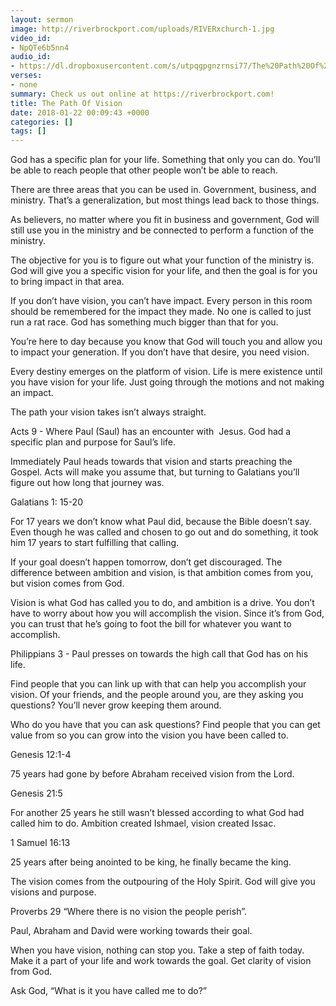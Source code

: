 ```yaml
---
layout: sermon
image: http://riverbrockport.com/uploads/RIVERxchurch-1.jpg
video_id:
- NpQTe6b5nn4
audio_id:
- https://dl.dropboxusercontent.com/s/utpqgpgnzrnsi77/The%20Path%20Of%20Vision.mp3?dl=0
verses:
- none
summary: Check us out online at https://riverbrockport.com!
title: The Path Of Vision
date: 2018-01-22 00:09:43 +0000
categories: []
tags: []
---
```

God has a specific plan for your life. Something that only you can do. You’ll be able to reach people that other people won’t be able to reach.

There are three areas that you can be used in. Government, business, and ministry. That’s a generalization, but most things lead back to those things.

As believers, no matter where you fit in business and government, God will still use you in the ministry and be connected to perform a function of the ministry.

The objective for you is to figure out what your function of the ministry is. God will give you a specific vision for your life, and then the goal is for you to bring impact in that area.

If you don’t have vision, you can’t have impact. Every person in this room should be remembered for the impact they made. No one is called to just run a rat race. God has something much bigger than that for you.

You’re here to day because you know that God will touch you and allow you to impact your generation. If you don’t have that desire, you need vision.

Every destiny emerges on the platform of vision. Life is mere existence until you have vision for your life. Just going through the motions and not making an impact.

The path your vision takes isn’t always straight.

Acts 9 - Where Paul (Saul) has an encounter with  Jesus. God had a specific plan and purpose for Saul’s life. 

Immediately Paul heads towards that vision and starts preaching the Gospel. Acts will make you assume that, but turning to Galatians you’ll figure out how long that journey was.

Galatians 1: 15-20 

For 17 years we don’t know what Paul did, because the Bible doesn’t say. Even though he was called and chosen to go out and do something, it took him 17 years to start fulfilling that calling.

If your goal doesn’t happen tomorrow, don’t get discouraged. The difference between ambition and vision, is that ambition comes from you, but vision comes from God. 

Vision is what God has called you to do, and ambition is a drive. You don’t have to worry about how you will accomplish the vision. Since it’s from God, you can trust that he’s going to foot the bill for whatever you want to accomplish.

Philippians 3 - Paul presses on towards the high call that God has on his life. 

Find people that you can link up with that can help you accomplish your vision. Of your friends, and the people around you, are they asking you questions? You’ll never grow keeping them around. 

Who do you have that you can ask questions? Find people that you can get value from so you can grow into the vision you have been called to.

Genesis 12:1-4

75 years had gone by before Abraham received vision from the Lord.

Genesis 21:5

For another 25 years he still wasn’t blessed according to what God had called him to do. Ambition created Ishmael, vision created Issac.

1 Samuel 16:13

25 years after being anointed to be king, he finally became the king.

The vision comes from the outpouring of the Holy Spirit. God will give you visions and purpose. 

Proverbs 29 “Where there is no vision the people perish”.

Paul, Abraham and David were working towards their goal. 

When you have vision, nothing can stop you. Take a step of faith today. Make it a part of your life and work towards the goal. Get clarity of vision from God.

Ask God, “What is it you have called me to do?”